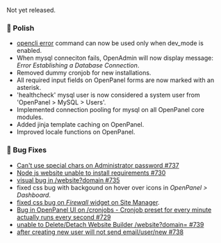 Not yet released.

### 💅 Polish
- [opencli error](https://dev.openpanel.com/cli/error.html#Error) command can now be used only when dev_mode is enabled.
- When mysql conneciton fails, OpenAdmin will now display message: *Error Establishing a Database Connection*.
- Removed dummy cronjob for new installations.
- All required input fields on OpenPanel forms are now marked with an asterisk.
- 'healthcheck' mysql user is now considered a system user from 'OpenPanel > MySQL > Users'.
- Implemented connection pooling for mysql on all OpenPanel core modules.
- Added jinja template caching on OpenPanel.
- Improved locale functions on OpenPanel.

### 🐛 Bug Fixes
- [Can't use special chars on Administrator password #737](https://github.com/stefanpejcic/OpenPanel/issues/737)
- [Node js website unable to install requirements #730](https://github.com/stefanpejcic/OpenPanel/issues/730)
- [visual bug in /website?domain #735](https://github.com/stefanpejcic/OpenPanel/issues/735)
- fixed css bug with backgound on hover over icons in *OpenPanel > Dashboard*.
- [fixed css bug on *Firewall* widget on Site Manager](https://i.postimg.cc/qqGKZ1Cm/2025-10-20-14-11.png).
- [Bug in OpenPanel UI on /cronjobs - Cronjob preset for every minute actually runs every second #729](https://github.com/stefanpejcic/OpenPanel/issues/729)
- [unable to Delete/Detach Website Builder /website?domain= #739](https://github.com/stefanpejcic/OpenPanel/issues/739)
- [after creating new user will not send email/user/new #738](https://github.com/stefanpejcic/OpenPanel/issues/738)
